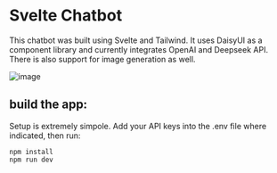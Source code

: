 # Svelte Chatbot

This chatbot was built using Svelte and Tailwind. It uses DaisyUI as a component library and currently integrates OpenAI and Deepseek API. There is also support for image generation as well.

![image](https://github.com/user-attachments/assets/cedc19e9-9892-4b4e-baff-0dc92797becf)


## build the app: 
Setup is extremely simpole. Add your API keys into the .env file where indicated, then run:
```
npm install
npm run dev
```
